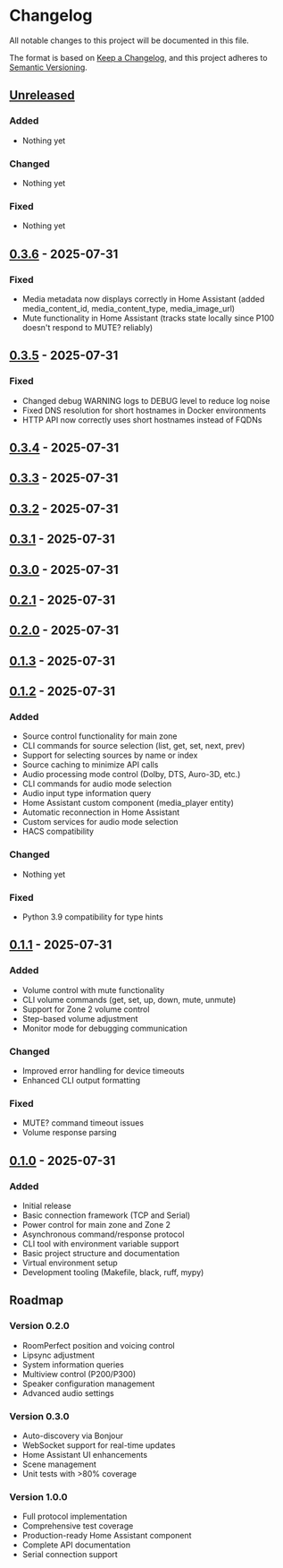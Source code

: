 # Changelog

All notable changes to this project will be documented in this file.

The format is based on [Keep a Changelog](https://keepachangelog.com/en/1.0.0/),
and this project adheres to [Semantic Versioning](https://semver.org/spec/v2.0.0.html).

## [Unreleased]

### Added
- Nothing yet

### Changed
- Nothing yet

### Fixed
- Nothing yet

## [0.3.6] - 2025-07-31

### Fixed
- Media metadata now displays correctly in Home Assistant (added media_content_id, media_content_type, media_image_url)
- Mute functionality in Home Assistant (tracks state locally since P100 doesn't respond to MUTE? reliably)

## [0.3.5] - 2025-07-31

### Fixed
- Changed debug WARNING logs to DEBUG level to reduce log noise
- Fixed DNS resolution for short hostnames in Docker environments
- HTTP API now correctly uses short hostnames instead of FQDNs

## [0.3.4] - 2025-07-31
## [0.3.3] - 2025-07-31
## [0.3.2] - 2025-07-31
## [0.3.1] - 2025-07-31
## [0.3.0] - 2025-07-31
## [0.2.1] - 2025-07-31
## [0.2.0] - 2025-07-31
## [0.1.3] - 2025-07-31
## [0.1.2] - 2025-07-31

### Added
- Source control functionality for main zone
- CLI commands for source selection (list, get, set, next, prev)
- Support for selecting sources by name or index
- Source caching to minimize API calls
- Audio processing mode control (Dolby, DTS, Auro-3D, etc.)
- CLI commands for audio mode selection
- Audio input type information query
- Home Assistant custom component (media_player entity)
- Automatic reconnection in Home Assistant
- Custom services for audio mode selection
- HACS compatibility

### Changed
- Nothing yet

### Fixed
- Python 3.9 compatibility for type hints

## [0.1.1] - 2025-07-31

### Added
- Volume control with mute functionality
- CLI volume commands (get, set, up, down, mute, unmute)
- Support for Zone 2 volume control
- Step-based volume adjustment
- Monitor mode for debugging communication

### Changed
- Improved error handling for device timeouts
- Enhanced CLI output formatting

### Fixed
- MUTE? command timeout issues
- Volume response parsing

## [0.1.0] - 2025-07-31

### Added
- Initial release
- Basic connection framework (TCP and Serial)
- Power control for main zone and Zone 2
- Asynchronous command/response protocol
- CLI tool with environment variable support
- Basic project structure and documentation
- Virtual environment setup
- Development tooling (Makefile, black, ruff, mypy)

## Roadmap

### Version 0.2.0
- RoomPerfect position and voicing control
- Lipsync adjustment
- System information queries
- Multiview control (P200/P300)
- Speaker configuration management
- Advanced audio settings

### Version 0.3.0
- Auto-discovery via Bonjour
- WebSocket support for real-time updates
- Home Assistant UI enhancements
- Scene management
- Unit tests with >80% coverage

### Version 1.0.0
- Full protocol implementation
- Comprehensive test coverage
- Production-ready Home Assistant component
- Complete API documentation
- Serial connection support

[Unreleased]: https://github.com/siegeld/steinway-p100/compare/v0.3.6...HEAD
[0.3.6]: https://github.com/siegeld/steinway-p100/compare/v0.3.5...v0.3.6
[0.3.5]: https://github.com/siegeld/steinway-p100/compare/v0.3.4...v0.3.5
[0.3.4]: https://github.com/siegeld/steinway-p100/compare/v0.3.3...v0.3.4
[0.3.3]: https://github.com/siegeld/steinway-p100/compare/v0.3.2...v0.3.3
[0.3.2]: https://github.com/siegeld/steinway-p100/compare/v0.3.1...v0.3.2
[0.3.1]: https://github.com/siegeld/steinway-p100/compare/v0.3.0...v0.3.1
[0.3.0]: https://github.com/siegeld/steinway-p100/compare/v0.2.1...v0.3.0
[0.2.1]: https://github.com/siegeld/steinway-p100/compare/v0.2.0...v0.2.1
[0.2.0]: https://github.com/siegeld/steinway-p100/compare/v0.1.3...v0.2.0
[0.1.3]: https://github.com/siegeld/steinway-p100/compare/v0.1.2...v0.1.3
[0.1.2]: https://github.com/siegeld/steinway-p100/compare/v0.1.1...v0.1.2
[0.1.1]: https://github.com/siegeld/steinway-p100/compare/v0.1.0...v0.1.1
[0.1.0]: https://github.com/siegeld/steinway-p100/releases/tag/v0.1.0
